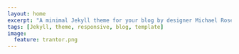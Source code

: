 ```yaml
---
layout: home
excerpt: "A minimal Jekyll theme for your blog by designer Michael Rose."
tags: [Jekyll, theme, responsive, blog, template]
image:
  feature: trantor.png
---
```

